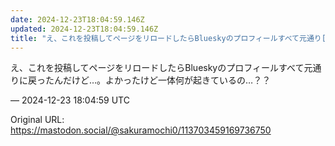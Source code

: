 ```yaml
---
date: 2024-12-23T18:04:59.146Z
updated: 2024-12-23T18:04:59.146Z
title: "え、これを投稿してページをリロードしたらBlueskyのプロフィールすべて元通り[...]"
---
```


<p>え、これを投稿してページをリロードしたらBlueskyのプロフィールすべて元通りに戻ったんだけど…。よかったけど一体何が起きているの…？？</p>

&mdash; 2024-12-23 18:04:59 UTC

Original URL: https://mastodon.social/@sakuramochi0/113703459169736750
